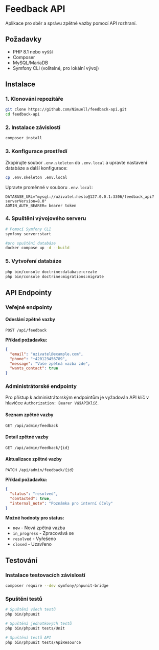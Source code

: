 # Feedback API

Aplikace pro sběr a správu zpětné vazby pomocí API rozhraní.

## Požadavky

- PHP 8.1 nebo vyšší
- Composer
- MySQL/MariaDB
- Symfony CLI (volitelné, pro lokální vývoj)

## Instalace

### 1. Klonování repozitáře

```bash
git clone https://github.com/Nimuell/feedback-api.git
cd feedback-api
```

### 2. Instalace závislostí

```bash
composer install
```

### 3. Konfigurace prostředí

Zkopírujte soubor `.env.skeleton` do `.env.local` a upravte nastavení databáze a další konfigurace:

```bash
cp .env.skeleton .env.local
```

Upravte proměnné v souboru `.env.local`:

```
DATABASE_URL="mysql://uživatel:heslo@127.0.0.1:3306/feedback_api?serverVersion=8.0"
ADMIN_AUTH_BEARER= bearer token
```

### 4. Spuštění vývojového serveru

```bash
# Pomocí Symfony CLI
symfony server:start

#pro spuštění databáze
docker compose up -d --build
```

### 5. Vytvoření databáze

```bash
php bin/console doctrine:database:create
php bin/console doctrine:migrations:migrate
```



## API Endpointy

### Veřejné endpointy

#### Odeslání zpětné vazby

`POST /api/feedback`

**Příklad požadavku:**
```json
{
  "email": "uzivatel@example.com",
  "phone": "+420123456789",
  "message": "Vaše zpětná vazba zde",
  "wants_contact": true
}
```

### Administrátorské endpointy

Pro přístup k administrátorským endpointům je vyžadován API klíč v hlavičce `Authorization: Bearer VášAPIKlíč`.

#### Seznam zpětné vazby

`GET /api/admin/feedback`

#### Detail zpětné vazby

`GET /api/admin/feedback/{id}`

#### Aktualizace zpětné vazby

`PATCH /api/admin/feedback/{id}`

**Příklad požadavku:**
```json
{
  "status": "resolved",
  "contacted": true,
  "internal_note": "Poznámka pro interní účely"
}
```

**Možné hodnoty pro status:**
- `new` - Nová zpětná vazba
- `in_progress` - Zpracovává se
- `resolved` - Vyřešeno
- `closed` - Uzavřeno

## Testování

### Instalace testovacích závislostí

```bash
composer require --dev symfony/phpunit-bridge
```

### Spuštění testů

```bash
# Spuštění všech testů
php bin/phpunit

# Spuštění jednotkových testů
php bin/phpunit tests/Unit

# Spuštění testů API
php bin/phpunit tests/ApiResource
```
